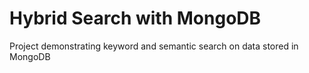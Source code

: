 # Hybrid Search with MongoDB
 Project demonstrating keyword and semantic search on data stored in MongoDB
